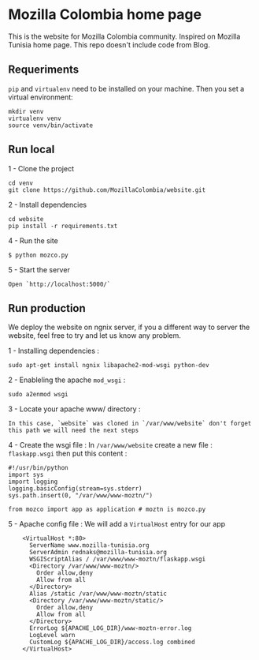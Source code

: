 Mozilla Colombia home page
==========================
This is the website for Mozilla Colombia community. Inspired on Mozilla Tunisia home page. This repo doesn't include code from Blog.
 
## Requeriments
`pip` and `virtualenv` need to be installed on your machine. Then you set a virtual environment:

```
mkdir venv
virtualenv venv
source venv/bin/activate
```

## Run local

1 - Clone the project
```
cd venv
git clone https://github.com/MozillaColombia/website.git
```

2 - Install dependencies
```
cd website
pip install -r requirements.txt
```

4 - Run the site
```
$ python mozco.py
```

5 - Start the server
```
Open `http://localhost:5000/`
```

## Run production

We deploy the website on ngnix server, if you a different way to server the website, feel free to try and let us know any problem.

1 - Installing dependencies :
```
sudo apt-get install ngnix libapache2-mod-wsgi python-dev
```

2 - Enableling the apache `mod_wsgi` :
```
sudo a2enmod wsgi
```

3 - Locate your apache www/ directory :
```
In this case, `website` was cloned in `/var/www/website` don't forget this path we will need the next steps
```

4 - Create the wsgi file :
In `/var/www/website` create a new file : `flaskapp.wsgi` then put this content : 
```
#!/usr/bin/python
import sys
import logging
logging.basicConfig(stream=sys.stderr)
sys.path.insert(0, "/var/www/www-moztn/")

from mozco import app as application # moztn is mozco.py
```

5 - Apache config file :
We will add a `VirtualHost` entry for our app
```
    <VirtualHost *:80>
      ServerName www.mozilla-tunisia.org
      ServerAdmin rednaks@mozilla-tunisia.org
      WSGIScriptAlias / /var/www/www-moztn/flaskapp.wsgi
      <Directory /var/www/www-moztn/>
        Order allow,deny
        Allow from all
      </Directory>
      Alias /static /var/www/www-moztn/static
      <Directory /var/www/www-moztn/static/>
        Order allow,deny
        Allow from all
      </Directory>
      ErrorLog ${APACHE_LOG_DIR}/www-moztn-error.log
      LogLevel warn
      CustomLog ${APACHE_LOG_DIR}/access.log combined
    </VirtualHost>
```